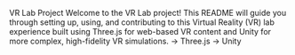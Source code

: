 VR Lab Project
Welcome to the VR Lab project! This README will guide you through setting up, using, and contributing to this Virtual Reality (VR) lab experience built using Three.js for web-based VR content and Unity for more complex, high-fidelity VR simulations.
-> Three.js
-> Unity
